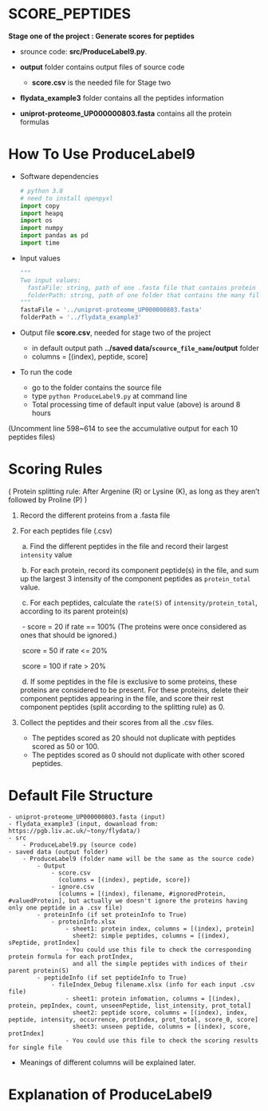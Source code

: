 # SCORE_PEPTIDES
**Stage one of the project : Generate scores for peptides**

* srounce code:  **src/ProduceLabel9.py**. 

* **output** folder contains output files of source code

  * **score.csv** is the needed file for Stage two

* **flydata_example3**  folder contains all the peptides information

* **uniprot-proteome_UP000000803.fasta** contains all the protein formulas

  


# How To Use ProduceLabel9

* Software dependencies

  ```python
  # python 3.8
  # need to install openpyxl
  import copy
  import heapq
  import os
  import numpy
  import pandas as pd
  import time
  ```

* Input values

  ```python
  """
  Two input values:
  	fastaFile: string, path of one .fasta file that contains protein formulas
  	folderPath: string, path of one folder that contains the many files of peptides' infomation
  """
  fastaFile = '../uniprot-proteome_UP000000803.fasta'
  folderPath = '../flydata_example3'
  ```

* Output file **score.csv**, needed for stage two of the project

  * in default output path **../saved data/`scource_file_name`/output** folder
  * columns = [(index), peptide, score]

* To run the code

  * go to the folder contains the source file 
  * type `python ProduceLabel9.py` at command line
  * Total processing time of default input value (above) is around 8 hours

(Uncomment line 598~614 to see the accumulative output for each 10 peptides files)



# Scoring Rules

( Protein splitting rule: After Argenine (R) or Lysine (K), as long as they aren’t followed by Proline (P) )

1. Record the different proteins from a .fasta file

2. For each peptides file (.csv)

   ​	a.	Find the different peptides in the file and record their largest `intensity` value

   ​	b.	For each protein, record its component peptide(s) in the file, and sum up the largest 3 intensity of the component peptides as `protein_total` value.

   ​	c.	For each peptides, calculate the `rate(S)` of `intensity/protein_total`, according to its parent protein(s)

   ​			\-	score = 20 if rate == 100%	(The proteins were once considered as ones that should be ignored.)

   ​				 score = 50 if rate <= 20%

   ​				 score = 100 if rate > 20%

   ​	d.	If some peptides in the file is exclusive to some proteins, these proteins are considered to be present. For these proteins, delete their component peptides appearing in the file, and score their rest  component peptides (split according to the splitting rule) as 0.

3. Collect the peptides and their scores from all the .csv files.

   * The peptides scored as 20 should not duplicate with peptides scored as 50 or 100.
   * The peptides scored as 0 should not duplicate with other scored peptides.



# Default File Structure

```
- uniprot-proteome_UP000000803.fasta (input)
- flydata_example3 (input, dowanload from: https://pgb.liv.ac.uk/~tony/flydata/)
- src
	- ProduceLabel9.py (source code)
- saved data (output folder)
	- ProduceLabel9 (folder name will be the same as the source code)
    	- Output
        	- score.csv
              (columns = [(index), peptide, score])
            - ignore.csv
              (columns = [(index), filename, #ignoredProtein, #valuedProtein], but actually we doesn't ignore the proteins having only one peptide in a .csv file)
        - proteinInfo (if set proteinInfo to True)
        	- proteinInfo.xlsx
        		- sheet1: protein index, columns = [(index), protein]
        		  sheet2: simple peptides, columns = [(index), sPeptide, protIndex]
        		- You could use this file to check the corresponding protein formula for each protIndex,
        		  and all the simple peptides with indices of their parent protein(S)
        - peptideInfo (if set peptideInfo to True) 
        	- fileIndex_Debug filename.xlsx (info for each input .csv file)
        		- sheet1: protein infomation, columns = [(index), protein, pepIndex, count, unseenPeptide, list_intensity, prot_total]
        		  sheet2: peptide score, columns = [(index), index, peptide, intensity, occurrence, protIndex, prot_total, score_0, score]
        		  sheet3: unseen peptide, columns = [(index), score, protIndex] 
        		- You could use this file to check the scoring results for single file
```

* Meanings of different columns will be explained later.



# Explanation of ProduceLabel9





